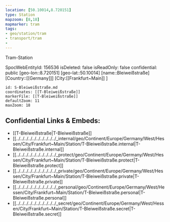```yaml
---
location: [50.10014,8.720151]
type: Station 
mapzoom: [8,18] 
mapmarker: tram 
tags:
- geo/station/tram
- transport/tram 
- 
---
```


Tram-Station 

SpocWebEntityId: 156536
isDeleted: false
isReadOnly: false
confidential: public
[geo-lon::8.720151]
[geo-lat::50.10014]
[name::Bleiweißstraße]
[Country::[[Germany]]]
[City:[[Frankfurt~Main]] ]


```leaflet
id: S-Bleiweißstraße.md
coordinates: [[T-Bleiweißstraße]]
markerFile: [[T-Bleiweißstraße]]
defaultZoom: 11 
maxZoom: 18
```


## Confidential Links & Embeds: 
- [[T-Bleiweißstraße|T-Bleiweißstraße]] 
- [[../../../../../../../../../../_internal/geo/Continent/Europe/Germany/West/Hessen/City/Frankfurt~Main/Station/T-Bleiweißstraße.internal|T-Bleiweißstraße.internal]] 
- [[../../../../../../../../../../_protect/geo/Continent/Europe/Germany/West/Hessen/City/Frankfurt~Main/Station/T-Bleiweißstraße.protect|T-Bleiweißstraße.protect]] 
- [[../../../../../../../../../../_private/geo/Continent/Europe/Germany/West/Hessen/City/Frankfurt~Main/Station/T-Bleiweißstraße.private|T-Bleiweißstraße.private]] 
- [[../../../../../../../../../../_personal/geo/Continent/Europe/Germany/West/Hessen/City/Frankfurt~Main/Station/T-Bleiweißstraße.personal|T-Bleiweißstraße.personal]] 
- [[../../../../../../../../../../_secret/geo/Continent/Europe/Germany/West/Hessen/City/Frankfurt~Main/Station/T-Bleiweißstraße.secret|T-Bleiweißstraße.secret]] 
